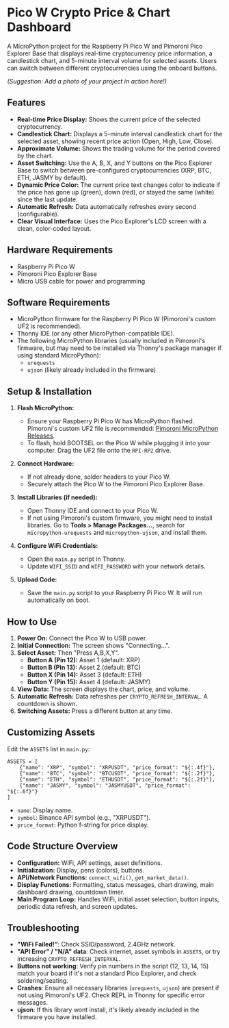 # Pico W Crypto Price & Chart Dashboard

A MicroPython project for the Raspberry Pi Pico W and Pimoroni Pico Explorer Base that displays real-time cryptocurrency price information, a candlestick chart, and 5-minute interval volume for selected assets. Users can switch between different cryptocurrencies using the onboard buttons.

*(Suggestion: Add a photo of your project in action here!)*

## Features

- **Real-time Price Display:** Shows the current price of the selected cryptocurrency.
- **Candlestick Chart:** Displays a 5-minute interval candlestick chart for the selected asset, showing recent price action (Open, High, Low, Close).
- **Approximate Volume:** Shows the trading volume for the period covered by the chart.
- **Asset Switching:** Use the A, B, X, and Y buttons on the Pico Explorer Base to switch between pre-configured cryptocurrencies (XRP, BTC, ETH, JASMY by default).
- **Dynamic Price Color:** The current price text changes color to indicate if the price has gone up (green), down (red), or stayed the same (white) since the last update.
- **Automatic Refresh:** Data automatically refreshes every second (configurable).
- **Clear Visual Interface:** Uses the Pico Explorer's LCD screen with a clean, color-coded layout.

## Hardware Requirements

- Raspberry Pi Pico W
- Pimoroni Pico Explorer Base
- Micro USB cable for power and programming

## Software Requirements

- MicroPython firmware for the Raspberry Pi Pico W (Pimoroni's custom UF2 is recommended).
- Thonny IDE (or any other MicroPython-compatible IDE).
- The following MicroPython libraries (usually included in Pimoroni's firmware, but may need to be installed via Thonny's package manager if using standard MicroPython):
    - `urequests`
    - `ujson` (likely already included in the firmware)

## Setup & Installation

1.  **Flash MicroPython:**
    - Ensure your Raspberry Pi Pico W has MicroPython flashed. Pimoroni's custom UF2 file is recommended: [Pimoroni MicroPython Releases](https://github.com/pimoroni/pimoroni-pico/releases).
    - To flash, hold BOOTSEL on the Pico W while plugging it into your computer. Drag the UF2 file onto the `RPI-RP2` drive.

2.  **Connect Hardware:**
    - If not already done, solder headers to your Pico W.
    - Securely attach the Pico W to the Pimoroni Pico Explorer Base.

3.  **Install Libraries (if needed):**
    - Open Thonny IDE and connect to your Pico W.
    - If not using Pimoroni's custom firmware, you might need to install libraries. Go to **Tools > Manage Packages...**, search for `micropython-urequests` and `micropython-ujson`, and install them.

4.  **Configure WiFi Credentials:**
    - Open the `main.py` script in Thonny.
    - Update `WIFI_SSID` and `WIFI_PASSWORD` with your network details.

5.  **Upload Code:**
    - Save the `main.py` script to your Raspberry Pi Pico W. It will run automatically on boot.

## How to Use

1.  **Power On:** Connect the Pico W to USB power.
2.  **Initial Connection:** The screen shows "Connecting...".
3.  **Select Asset:** Then "Press A,B,X,Y".
    - **Button A (Pin 12):** Asset 1 (default: XRP)
    - **Button B (Pin 13):** Asset 2 (default: BTC)
    - **Button X (Pin 14):** Asset 3 (default: ETH)
    - **Button Y (Pin 15):** Asset 4 (default: JASMY)
4.  **View Data:** The screen displays the chart, price, and volume.
5.  **Automatic Refresh:** Data refreshes per `CRYPTO_REFRESH_INTERVAL`. A countdown is shown.
6.  **Switching Assets:** Press a different button at any time.

## Customizing Assets

Edit the `ASSETS` list in `main.py`:

    ASSETS = [
        {"name": "XRP", "symbol": "XRPUSDT", "price_format": "${:.4f}"},
        {"name": "BTC", "symbol": "BTCUSDT", "price_format": "${:.2f}"}, 
        {"name": "ETH", "symbol": "ETHUSDT", "price_format": "${:.2f}"}, 
        {"name": "JASMY", "symbol": "JASMYUSDT", "price_format": "${:.6f}"}
    ]

- `name`: Display name.
- `symbol`: Binance API symbol (e.g., "XRPUSDT").
- `price_format`: Python f-string for price display.

## Code Structure Overview

- **Configuration:** WiFi, API settings, asset definitions.
- **Initialization:** Display, pens (colors), buttons.
- **API/Network Functions:** `connect_wifi()`, `get_market_data()`.
- **Display Functions:** Formatting, status messages, chart drawing, main dashboard drawing, countdown timer.
- **Main Program Loop:** Handles WiFi, initial asset selection, button inputs, periodic data refresh, and screen updates.

## Troubleshooting

- **"WiFi Failed!"**: Check SSID/password, 2.4GHz network.
- **"API Error" / "N/A" data**: Check internet, asset symbols in `ASSETS`, or try increasing `CRYPTO_REFRESH_INTERVAL`.
- **Buttons not working**: Verify pin numbers in the script (12, 13, 14, 15) match your board if it's not a standard Pico Explorer, and check soldering/seating.
- **Crashes**: Ensure all necessary libraries (`urequests`, `ujson`) are present if not using Pimoroni's UF2. Check REPL in Thonny for specific error messages.
- **ujson**: If this library wont install, it's likely already included in the firmware you have installed.
